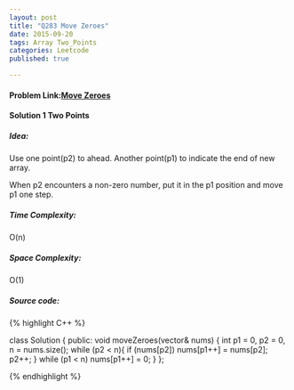 ```yaml
---
layout: post
title: "Q283 Move Zeroes"
date: 2015-09-20
tags: Array Two_Points
categories: Leetcode
published: true

---
```

#### Problem Link:[Move Zeroes](https://leetcode.com/problems/move-zeroes/) 

#### Solution 1 Two Points

##### Idea:

Use one point(p2) to ahead. Another point(p1) to indicate the end of new array. 

When p2 encounters a non-zero number, put it in the p1 position and move p1 one step.

##### Time Complexity:

O(n)

##### Space Complexity:

O(1)

##### Source code:
{% highlight C++ %}

class Solution {
public:
    void moveZeroes(vector<int>& nums) {
        int p1 = 0, p2 = 0, n = nums.size();
        while (p2 < n){
            if (nums[p2])
                nums[p1++] = nums[p2];
            p2++;
        }
        while (p1 < n) nums[p1++] = 0;
    }
};

{% endhighlight %}


